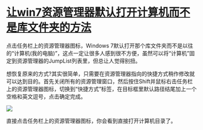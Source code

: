 # [让win7资源管理器默认打开计算机而不是库文件夹的方法](http://www.xker.com/page/e2011/0319/100570.html)

点击任务栏上的资源管理器图标，Windows 7默认打开那个库文件夹而不是以往的“计算机(我的电脑)”，这点一定让很多人感到很不方便，虽然可以将“计算机”固定到资源管理器的JumpList列表里，但总让人觉得别扭。

想恢复原来的方式?其实很简单，只需要在资源管理器指向的快捷方式稍作修改就可以达到目的。首先关闭所有的资源管理窗口，然后按住Shift并鼠标右击任务栏上的资源管理器图标，切换到“快捷方式”标签，在目标框里默认路径结尾加上一个空格和英文逗号，点击确定完成。

![](http://www.xker.com/xkerfiles/allimg/1103/0U44M522-0.jpg)

直接点击任务栏上的资源管理器图标，你会看到直接打开计算机目录了。
